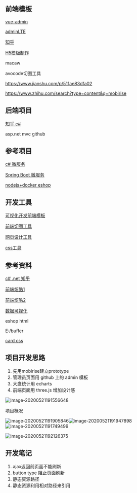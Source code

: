 ## 前端模板



[vue-admin](https://github.com/PanJiaChen/vue-element-admin/blob/master/README.zh-CN.md)

[adminLTE](https://github.com/ColorlibHQ/AdminLTE)

[知乎](https://www.zhihu.com/question/309682777)

[H5模板制作](https://zhuanlan.zhihu.com/p/60737477)

macaw

avocode切图工具

https://www.jianshu.com/p/511ae83dfa02

https://www.zhihu.com/search?type=content&q=mobirise

## 后端项目

[知乎 c#](https://www.zhihu.com/question/40683460/answer/263710623)

asp.net mvc github

## 参考项目

[c# 微服务](https://github.com/dotnet-architecture/eShopOnContainers)

[Spring Boot 微服务](https://github.com/gulihua10010/eshop)

[nodejs+docker eshop](https://github.com/cezerin/cezerin/blob/master/docs/how-to-deploy-a-cezerin-on-ubuntu-18-04-1-github.md)

## 开发工具

[可视化开发前端模板](https://github.com/SeriaWei/ZKEACMS)

[前端切图工具](**Avocode**)

[网页设计工具](https://zhuanlan.zhihu.com/p/64372441)

[css工具](https://zhuanlan.zhihu.com/p/34996644)



## 参考资料

[c# .net 知乎](https://www.zhihu.com/question/40683460)

[前端炫酷1](https://www.zhihu.com/question/382511776/answer/1112631464)

[前端炫酷2](https://www.zhihu.com/question/25395360/answer/34072993)

[数据可视化](https://blog.csdn.net/qq_33216658/article/details/88072655)

eshop html

E:/buffer



[card css](https://segmentfault.com/a/1190000009388832)



## 项目开发思路

1. 先用mobirise建立prototype
2. 管理员页面用 github 上的 admin 模板
3. 大盘统计用 echarts
4. 前端页面用 three.js 增加设计感



![image-20200521191556648](C:\Users\steve\AppData\Roaming\Typora\typora-user-images\image-20200521191556648.png)

项目概况





![image-20200521191905846](C:\Users\steve\AppData\Roaming\Typora\typora-user-images\image-20200521191905846.png)![image-20200521191947898](C:\Users\steve\AppData\Roaming\Typora\typora-user-images\image-20200521191947898.png)![image-20200521191749499](C:\Users\steve\AppData\Roaming\Typora\typora-user-images\image-20200521191749499.png)

![image-20200521192126375](C:\Users\steve\AppData\Roaming\Typora\typora-user-images\image-20200521192126375.png)





## 开发笔记

1. ajax返回前页面不能刷新
2. button type 阻止页面刷新
3. 静态资源路径
4. 静态资源利用相对路径来引用

